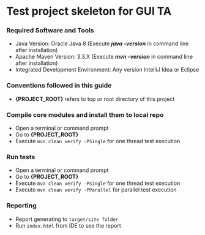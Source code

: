 # Test project skeleton for GUI TA

### Required Software and Tools
* Java Version: Oracle Java 8 (Execute **_java -version_** in command line after installation)
* Apache Maven Version: 3.3.X (Execute **_mvn -version_** in command line after installation)
* Integrated Development Environment: Any version IntelliJ Idea or Eclipse

### Conventions followed in this guide
* **{PROJECT_ROOT}** refers to top or root directory of this project

### Compile core modules and install them to local repo
* Open a terminal or command prompt
* Go to **{PROJECT_ROOT}**
* Execute `mvn clean verify -PSingle` for one thread test execution

### Run tests
* Open a terminal or command prompt
* Go to **{PROJECT_ROOT}**
* Execute `mvn clean verify -PSingle` for one thread test execution
* Execute `mvn clean verify -PParallel` for parallel test execution

### Reporting
* Report generating to `target/site folder`
* Run `index.html` from IDE to see the report